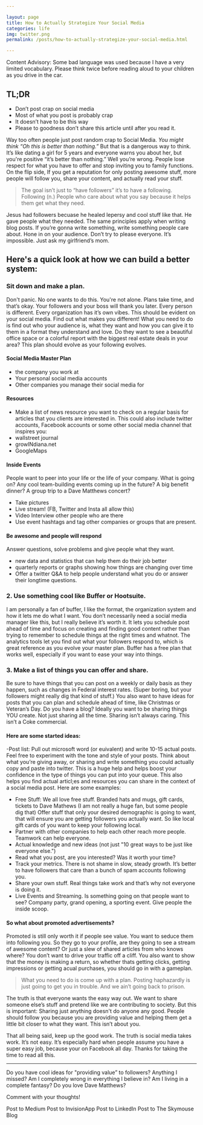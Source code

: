 ```yaml
---

layout: page
title: How to Actually Strategize Your Social Media
categories: life
img: twitter.png
permalink: /posts/how-to-actually-strategize-your-social-media.html

---
```


Content Advisory: Some bad language was used because I have a very limited vocabulary. Please think twice before reading aloud to your children as you drive in the car.

## TL;DR

- Don’t post crap on social media
- Most of what you post is probably crap
- It doesn’t have to be this way
- Please to goodness don’t share this article until after you read it.

Way too often people just post random crap to Social Media. *You might think “Oh this is better than nothing.”* But that is a dangerous way to think. It’s like dating a girl for 5 years and everyone warns you about her, but you're positive “it’s better than nothing.” Well you’re wrong. People lose respect for what you have to offer and stop inviting you to family functions. On the flip side, If you get a reputation for only posting awesome stuff, more people will follow you, share your content, and actually read your stuff.

> The goal isn’t just to “have followers” it’s to have a following. Following (n.) People who care about what you say because it helps them get what they need.

Jesus had followers becuase he healed lepersy and cool stuff like that. He gave people what they needed. The same principles apply when writing blog posts. If you’re gonna write something, write something people care about. Hone in on your audience. Don’t try to please everyone. It’s impossible. Just ask my girlfriend’s mom.
 
## Here's a quick look at how we can build a better system:

### Sit down and make a plan. 
Don't panic. No one wants to do this. You're not alone. Plans take time, and that’s okay. Your followers and your boss will thank you later. Every person is different. Every organization has it’s own vibes. This should be evident on your social media. Find out what makes you different! What you need to do is find out who your audience is, what they want and how you can give it to them in a format they understand and love. Do they want to see a beautiful office space or a colorful report with the biggest real estate deals in your area? This plan should evolve as your following evolves.

#### Social Media Master Plan
-  the company you work at
-  Your personal social media accounts
-  Other companies you manage their social media for

#### Resources
- Make a list of news resource you want to check on a regular basis for articles that you clients are interested in. This could also include twitter accounts, Facebook accounts or some other social media channel that inspires you:
- wallstreet journal
- growINdiana.net
- GoogleMaps

#### Inside Events
People want to peer into your life or the life of your company. What is going on? Any cool team-building events coming up in the future? A big benefit dinner? A group trip to a Dave Matthews concert?
- Take pictures
- Live stream! (FB, Twitter and Insta all allow this)
- Video Interview other people who are there
- Use event hashtags and tag other companies or groups that are present.

#### Be awesome and people will respond
Answer questions, solve problems and give people what they want.
- new data and statistics that can help them do their job better
- quarterly reports or graphs showing how things are changing over time
- Offer a twitter Q&A to help people understand what you do or answer their longtime questions.

### 2. Use something cool like Buffer or Hootsuite. 
I am personally a fan of buffer, I like the format, the organization system and how it lets me do what I want. You don’t necessarily need a social media manager like this, but I really believe it’s worth it. It lets you schedule post ahead of time and focus on creating and finding good content rather than trying to remember to schedule things at the right times and whatnot. The analytics tools let you find out what your followers respond to, which is great reference as you evolve your master plan. Buffer has a free plan that works well, especially if you want to ease your way into things.

### 3. Make a list of things you can offer and share. 
Be sure to have things that you can post on a weekly or daily basis as they happen, such as changes in Federal interest rates. (Super boring, but your followers might really dig that kind of stuff.) You also want to have ideas for posts that you can plan and schedule ahead of time, like Christmas or Veteran’s Day. Do you have a blog? Ideally you want to be sharing things YOU create. Not just sharing all the time. Sharing isn’t always caring. This isn’t a Coke commercial.

#### Here are some started ideas:
-Post list: Pull out microsoft word (or euivalent) and write 10-15 actual posts. Feel free to experiment with the tone and style of your posts. Think about what you’re giving away, or sharing and write something you could actually copy and paste into twitter. This is a huge help and helps boost your confidence in the type of things you can put into your queue. This also helps you find actual articl;es and resources you can share in the context of a social media post. Here are some examples:


- Free Stuff: We all love free stuff. Branded hats and mugs, gift cards, tickets to Dave Mathews (I am not really a huge fan, but some people dig that) Offer stuff that only your desired demographic is going to want, that will ensure you are getting followers you actually want. So like local gift cards of you want to keep your following local.
- Partner with other companies to help each other reach more people. Teamwork can help everyone.
- Actual knowledge and new ideas (not just "10 great ways to be just like everyone else.")
- Read what you post, are you interested? Was it worth your time?
- Track your metrics. There is not shame in slow, steady growth. It’s better to have followers that care than a bunch of spam accounts following you.
- Share your own stuff. Real things take work and that’s why not everyone is doing it.
- Live Events and Streaming. Is something going on that people want to see? Company party, grand opening, a sporting event. Give people the inside scoop.

#### So what about promoted advertisements?
Promoted is still only worth it if people see value. You want to seduce them into following you. So they go to your profile, are they going to see a stream of awesome content? Or just a slew of shared articles from who knows where? You don’t want to drive your traffic off a cliff. You also want to show that the money is making a return, so whether thats getting clicks, getting impressions or getting acual purchases, you should go in with a gameplan.

> What you need to do is come up with a plan. Posting haphazardly is just going to get you in trouble. And we ain’t going back to prison.

The truth is that everyone wants the easy way out. We want to share someone else’s stuff and pretend like we are contributing to society. But this is important: Sharing just anything doesn't do anyone any good. People should follow you because you are providing value and helping them get a little bit closer to what they want. This isn’t about you.

That all being said, keep up the good work. The truth is social media takes work. It’s not easy. It’s especially hard when people assume you have a super easy job, because your on Facebook all day. Thanks for taking the time to read all this. 

---

Do you have cool ideas for "providing value” to followers?
Anything I missed?
Am I completely wrong in everything I believe in?
Am I living in a complete fantasy?
Do you love Dave Matthews?

Comment with your thoughts!


Post to Medium
Post to InvisionApp
Post to LinkedIn
Post to The Skymouse Blog